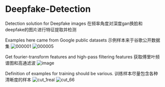 # Deepfake-Detection

Detection solution for Deepfake images
在频率角度对深度gan换脸和deepfake的图片进行特征提取并检测

Examples here came from Google public datasets
示例样本来于谷歌公开数据集
![000001](https://user-images.githubusercontent.com/53009474/203890656-6d835a2b-8f09-4afd-a172-5bd9bbacdaa4.png)
![000005](https://user-images.githubusercontent.com/53009474/203890675-a696d92a-a605-4648-be31-91041612c527.png)

Get fourier-transform features and high-pass filtering features
获取傅里叶频谱图和高通滤波
![image](https://user-images.githubusercontent.com/53009474/203890416-f91469fb-e3f7-4312-9ef8-f7be341e856a.png)

Definition of examples for training should be various.
训练样本尽量包含各种清晰度的样本
![cut_1real](https://user-images.githubusercontent.com/53009474/203890540-3cce811e-e548-495c-b3f7-6fa486be3c7c.jpg)
![cut_66](https://user-images.githubusercontent.com/53009474/203890575-e8accd23-b82d-4e6a-a837-ac475b53ef8e.jpg)



